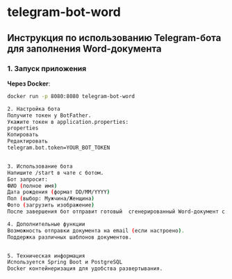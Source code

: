 # telegram-bot-word


## Инструкция по использованию Telegram-бота для заполнения Word-документа

### 1. Запуск приложения

**Через Docker**:
```bash
docker run -p 8080:8080 telegram-bot-word

2. Настройка бота
Получите токен у BotFather.
Укажите токен в application.properties:
properties
Копировать
Редактировать
telegram.bot.token=YOUR_BOT_TOKEN


3. Использование бота
Напишите /start в чате с ботом.
Бот запросит:
ФИО (полное имя)
Дата рождения (формат DD/MM/YYYY)
Пол (выбор: Мужчина/Женщина)
Фото (загрузить изображение)
После завершения бот отправит готовый  сгенерированный Word-документ с вашими данными.

4. Дополнительные функции
Возможность отправки документа на email (если настроено).
Поддержка различных шаблонов документов.


5. Техническая информация
Используется Spring Boot и PostgreSQL 
Docker контейнеризация для удобства развертывания.

